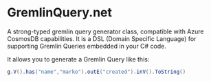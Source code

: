 # GremlinQuery.net
A strong-typed gremlin query generator class, compatible with Azure CosmosDB capabilities. It is a DSL (Domain Specific Language) for supporting Gremlin Queries embedded in your C# code.

It allows you to generate a Gremlin Query like this:

```C#
g.V().has("name","marko").outE("created").inV().ToString()
```
